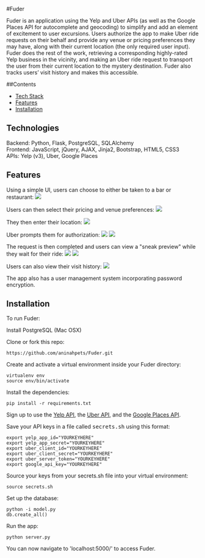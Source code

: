 #Fuder

Fuder is an application using the Yelp and Uber APIs (as well as the Google Places API for autocomplete and geocoding) to simplify and add an element of excitement to user excursions. Users authorize the app to make Uber ride requests on their behalf and provide any venue or pricing preferences they may have, along with their current location (the only required user input). Fuder does the rest of the work, retrieving a corresponding highly-rated Yelp business in the vicinity, and making an Uber ride request to transport the user from their current location to the mystery destination. Fuder also tracks users’ visit history and makes this accessible.

##Contents
* [Tech Stack](#technologies)
* [Features](#features)
* [Installation](#install)

## <a name="technologies"></a>Technologies
Backend: Python, Flask, PostgreSQL, SQLAlchemy<br/>
Frontend: JavaScript, jQuery, AJAX, Jinja2, Bootstrap, HTML5, CSS3<br/>
APIs: Yelp (v3), Uber, Google Places<br/>

## <a name="features"></a>Features

Using a simple UI, users can choose to either be taken to a bar or restaurant:
![](https://cloud.githubusercontent.com/assets/18404713/18288887/059969d2-7432-11e6-9957-9dc41d04d753.png)

Users can then select their pricing and venue preferences:
![](https://cloud.githubusercontent.com/assets/18404713/18288891/05ac5092-7432-11e6-9efa-73d7d0ca365c.png)

They then enter their location:
![](https://cloud.githubusercontent.com/assets/18404713/18288890/05ab00ca-7432-11e6-82b9-e999ce98efc3.png)

Uber prompts them for authorization:
![](https://cloud.githubusercontent.com/assets/18404713/18288892/05afdb68-7432-11e6-8934-3874fad5d45d.png)
![](https://cloud.githubusercontent.com/assets/18404713/18288884/05973676-7432-11e6-8871-9d11484a7446.png)

The request is then completed and users can view a "sneak preview" while they wait for their ride:
![](https://cloud.githubusercontent.com/assets/18404713/18288885/0597a5e8-7432-11e6-96fb-f5743f78792f.png)
![](https://cloud.githubusercontent.com/assets/18404713/18288889/059a2958-7432-11e6-8abd-0892678ecac5.png)

Users can also view their visit history:
![](https://cloud.githubusercontent.com/assets/18404713/18288886/05989da4-7432-11e6-98c7-4a2be7105e92.png)

The app also has a user management system incorporating password encryption.

## <a name="install"></a>Installation

To run Fuder:

Install PostgreSQL (Mac OSX)

Clone or fork this repo:

```
https://github.com/aninahpets/Fuder.git
```

Create and activate a virtual environment inside your Fuder directory:

```
virtualenv env
source env/bin/activate
```

Install the dependencies:

```
pip install -r requirements.txt
```

Sign up to use the [Yelp API](https://www.yelp.com/developers/v3/preview), the [Uber API](https://developer.uber.com/docs/rides/getting-started), and the [Google Places API](https://developers.google.com/places/).

Save your API keys in a file called <kbd>secrets.sh</kbd> using this format:

```
export yelp_app_id="YOURKEYHERE"
export yelp_app_secret="YOURKEYHERE"
export uber_client_id="YOURKEYHERE"
export uber_client_secret="YOURKEYHERE"
export uber_server_token="YOURKEYHERE"
export google_api_key="YOURKEYHERE"
```

Source your keys from your secrets.sh file into your virtual environment:

```
source secrets.sh
```

Set up the database:

```
python -i model.py
db.create_all()
```

Run the app:

```
python server.py
```

You can now navigate to 'localhost:5000/' to access Fuder.